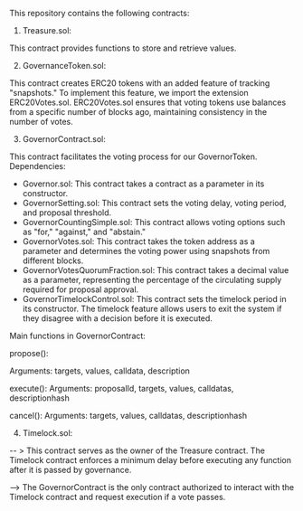This repository contains the following contracts:

1. Treasure.sol:

This contract provides functions to store and retrieve values.

2. GovernanceToken.sol:

This contract creates ERC20 tokens with an added feature of tracking "snapshots."
To implement this feature, we import the extension ERC20Votes.sol.
ERC20Votes.sol ensures that voting tokens use balances from a specific number of blocks ago, maintaining consistency in the number of votes.

3. GovernorContract.sol:

This contract facilitates the voting process for our GovernorToken.
Dependencies:
* Governor.sol: 
This contract takes a contract as a parameter in its constructor.
* GovernorSetting.sol: 
This contract sets the voting delay, voting period,
   and proposal threshold.
* GovernorCountingSimple.sol: 
This contract allows voting options such as 
   "for," "against," and "abstain."
* GovernorVotes.sol: 
 This contract takes the token address as a parameter and 
  determines the voting power using snapshots from different blocks.
* GovernorVotesQuorumFraction.sol: 
    This contract takes a decimal value as a parameter,
  representing the percentage of the circulating supply required for proposal approval.
* GovernorTimelockControl.sol: 
    This contract sets the timelock period in its constructor.
    The timelock feature allows users to exit the system if
    they disagree with a decision before it is executed.

Main functions in GovernorContract:

propose():

Arguments: targets, values, calldata, description

execute():
Arguments: proposalId, targets, values, calldatas, descriptionhash

cancel():
Arguments: targets, values, calldatas, descriptionhash


4. Timelock.sol:

-- > This contract serves as the owner of the Treasure contract.
    The Timelock contract enforces a minimum delay before executing any function after 
    it is passed by governance.

--> The GovernorContract is the only contract authorized to interact with the Timelock 
    contract and request execution if a vote passes.